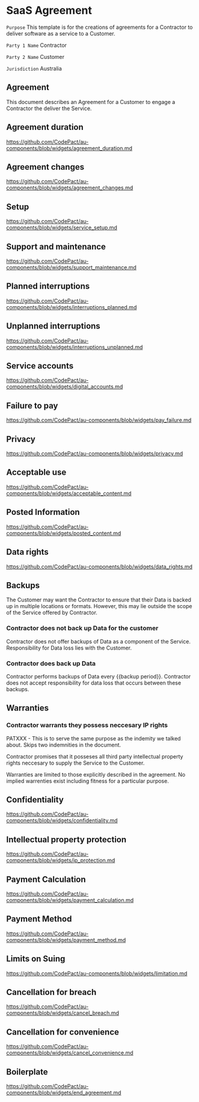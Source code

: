 # SaaS Agreement

`Purpose` This template is for the creations of agreements for a Contractor to deliver software as a service to a Customer.

`Party 1 Name` Contractor

`Party 2 Name` Customer

`Jurisdiction` Australia

## Agreement

This document describes an Agreement for a Customer to engage a Contractor the deliver the Service.

## Agreement duration

https://github.com/CodePact/au-components/blob/widgets/agreement_duration.md

## Agreement changes

https://github.com/CodePact/au-components/blob/widgets/agreement_changes.md

## Setup

https://github.com/CodePact/au-components/blob/widgets/service_setup.md

## Support and maintenance

https://github.com/CodePact/au-components/blob/widgets/support_maintenance.md

## Planned interruptions

https://github.com/CodePact/au-components/blob/widgets/interruptions_planned.md

## Unplanned interruptions

https://github.com/CodePact/au-components/blob/widgets/interruptions_unplanned.md

## Service accounts

https://github.com/CodePact/au-components/blob/widgets/digital_accounts.md

## Failure to pay

https://github.com/CodePact/au-components/blob/widgets/pay_failure.md

## Privacy

https://github.com/CodePact/au-components/blob/widgets/privacy.md

## Acceptable use

https://github.com/CodePact/au-components/blob/widgets/acceptable_content.md

## Posted Information

https://github.com/CodePact/au-components/blob/widgets/posted_content.md

## Data rights

https://github.com/CodePact/au-components/blob/widgets/data_rights.md

## Backups

The Customer may want the Contractor to ensure that their Data is backed up in multiple locations or formats. However, this may lie outside the scope of the Service offered by Contractor.

### Contractor does not back up Data for the customer

Contractor does not offer backups of Data as a component of the Service. Responsibility for Data loss lies with the Customer.

### Contractor does back up Data

Contractor performs backups of Data every {{backup period}}. Contractor does not accept responsibility for data loss that occurs between these backups.

## Warranties

### Contractor warrants they possess neccesary IP rights

PATXXX - This is to serve the same purpose as the indemity we talked about. Skips two indemnities in the document.

Contractor promises that it posseses all third party intellectual property rights neccesary to supply the Service to the Customer.

Warranties are limited to those explicitly described in the agreement. No implied warrenties exist including fitness for a particular purpose.

## Confidentiality

https://github.com/CodePact/au-components/blob/widgets/confidentiality.md

## Intellectual property protection

https://github.com/CodePact/au-components/blob/widgets/ip_protection.md

## Payment Calculation

https://github.com/CodePact/au-components/blob/widgets/payment_calculation.md

## Payment Method

https://github.com/CodePact/au-components/blob/widgets/payment_method.md

## Limits on Suing

https://github.com/CodePact/au-components/blob/widgets/limitation.md

## Cancellation for breach

https://github.com/CodePact/au-components/blob/widgets/cancel_breach.md

## Cancellation for convenience

https://github.com/CodePact/au-components/blob/widgets/cancel_convenience.md

## Boilerplate

https://github.com/CodePact/au-components/blob/widgets/end_agreement.md
